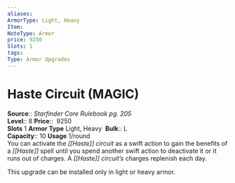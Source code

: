 ```yaml
---
aliases: 
ArmorType: Light, Heavy
Item:
NoteType: Armor
price: 9250
Slots: 1
tags: 
Type: Armor Upgrades
---
```


# Haste Circuit (MAGIC)

**Source**:: _Starfinder Core Rulebook pg. 205_  
**Level**:: 8
**Price**::  9250  
**Slots** 1 **Armor Type** Light, Heavy 
**Bulk**:: L  
**Capacity**:: 10 **Usage** 1/round  
You can activate the _[[Haste]] circuit_ as a swift action to gain the benefits of a _[[Haste]]_ spell until you spend another swift action to deactivate it or it runs out of charges. A _[[Haste]] circuit’s_ charges replenish each day.  
  
This upgrade can be installed only in light or heavy armor.
